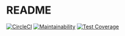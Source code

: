 # README

[![CircleCI](https://circleci.com/gh/sebastiancaraballo/target.svg?style=svg)](https://circleci.com/gh/sebastiancaraballo/target)
[![Maintainability](https://api.codeclimate.com/v1/badges/76c26132484d91065578/maintainability)](https://codeclimate.com/github/sebastiancaraballo/target-api/maintainability)
[![Test Coverage](https://api.codeclimate.com/v1/badges/76c26132484d91065578/test_coverage)](https://codeclimate.com/github/sebastiancaraballo/target-api/test_coverage)